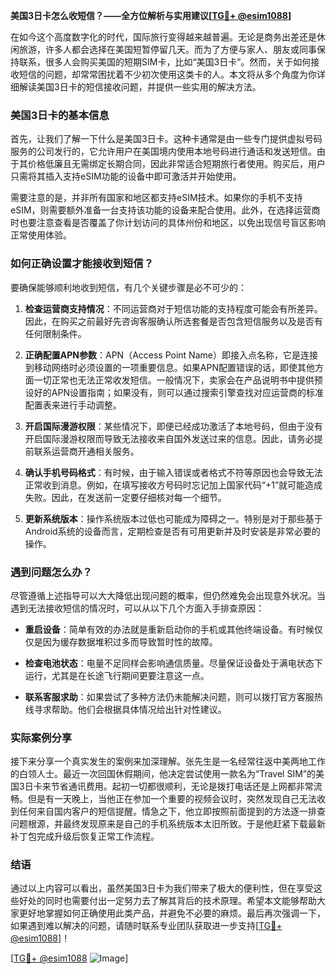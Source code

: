 **美国3日卡怎么收短信？——全方位解析与实用建议[[TG💪+ @esim1088](https://t.me/s/esim1088)]**

在如今这个高度数字化的时代，国际旅行变得越来越普遍。无论是商务出差还是休闲旅游，许多人都会选择在美国短暂停留几天。而为了方便与家人、朋友或同事保持联系，很多人会购买美国的短期SIM卡，比如“美国3日卡”。然而，关于如何接收短信的问题，却常常困扰着不少初次使用这类卡的人。本文将从多个角度为你详细解读美国3日卡的短信接收问题，并提供一些实用的解决方法。

### 美国3日卡的基本信息

首先，让我们了解一下什么是美国3日卡。这种卡通常是由一些专门提供虚拟号码服务的公司发行的，它允许用户在美国境内使用本地号码进行通话和发送短信。由于其价格低廉且无需绑定长期合同，因此非常适合短期旅行者使用。购买后，用户只需将其插入支持eSIM功能的设备中即可激活并开始使用。

需要注意的是，并非所有国家和地区都支持eSIM技术。如果你的手机不支持eSIM，则需要额外准备一台支持该功能的设备来配合使用。此外，在选择运营商时也要注意查看是否覆盖了你计划访问的具体州份和地区，以免出现信号盲区影响正常使用体验。

### 如何正确设置才能接收到短信？

要确保能够顺利地收到短信，有几个关键步骤是必不可少的：

1. **检查运营商支持情况**：不同运营商对于短信功能的支持程度可能会有所差异。因此，在购买之前最好先咨询客服确认所选套餐是否包含短信服务以及是否有任何限制条件。
   
2. **正确配置APN参数**：APN（Access Point Name）即接入点名称，它是连接到移动网络时必须设置的一项重要信息。如果APN配置错误的话，即使其他方面一切正常也无法正常收发短信。一般情况下，卖家会在产品说明书中提供预设好的APN设置指南；如果没有，则可以通过搜索引擎查找对应运营商的标准配置表来进行手动调整。

3. **开启国际漫游权限**：某些情况下，即便已经成功激活了本地号码，但由于没有开启国际漫游权限而导致无法接收来自国外发送过来的信息。因此，请务必提前联系运营商开通相关服务。

4. **确认手机号码格式**：有时候，由于输入错误或者格式不符等原因也会导致无法正常收到消息。例如，在填写接收方号码时忘记加上国家代码“+1”就可能造成失败。因此，在发送前一定要仔细核对每一个细节。

5. **更新系统版本**：操作系统版本过低也可能成为障碍之一。特别是对于那些基于Android系统的设备而言，定期检查是否有可用更新并及时安装是非常必要的操作。

### 遇到问题怎么办？

尽管遵循上述指导可以大大降低出现问题的概率，但仍然难免会出现意外状况。当遇到无法接收短信的情况时，可以从以下几个方面入手排查原因：

- **重启设备**：简单有效的办法就是重新启动你的手机或其他终端设备。有时候仅仅是因为缓存数据堆积过多而导致暂时性的故障。
  
- **检查电池状态**：电量不足同样会影响通信质量。尽量保证设备处于满电状态下运行，尤其是在长途飞行期间更要注意这一点。

- **联系客服求助**：如果尝试了多种方法仍未能解决问题，则可以拨打官方客服热线寻求帮助。他们会根据具体情况给出针对性建议。

### 实际案例分享

接下来分享一个真实发生的案例来加深理解。张先生是一名经常往返中美两地工作的白领人士。最近一次回国休假期间，他决定尝试使用一款名为“Travel SIM”的美国3日卡来节省通讯费用。起初一切都很顺利，无论是拨打电话还是上网都非常流畅。但是有一天晚上，当他正在参加一个重要的视频会议时，突然发现自己无法收到任何来自国内客户的短信提醒。情急之下，他立即按照前面提到的方法逐一排查问题根源，并最终发现原来是自己的手机系统版本太旧所致。于是他赶紧下载最新补丁包完成升级后恢复正常工作流程。

### 结语

通过以上内容可以看出，虽然美国3日卡为我们带来了极大的便利性，但在享受这些好处的同时也需要付出一定努力去了解其背后的技术原理。希望本文能够帮助大家更好地掌握如何正确使用此类产品，并避免不必要的麻烦。最后再次强调一下，如果遇到难以解决的问题，请随时联系专业团队获取进一步支持[[TG💪+ @esim1088](https://t.me/s/esim1088)]！

[[TG💪+ @esim1088](https://t.me/s/esim1088) ![Image](https://i.postimg.cc/4NQfJmqS/Snipaste-2025-05-13-00-14-12.png)]